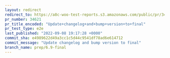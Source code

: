 ```yaml
---
layout: redirect
redirect_to: https://a8c-woo-test-reports.s3.amazonaws.com/public/pr/34621/e2e/index.html
pr_number: 34621
pr_title_encoded: "Update+changelog+and+bump+version+to+final"
pr_test_type: e2e
last_published: "2022-09-08 19:17:28 +0000"
commit_sha: e4989622d49a3cc1c5d44c9541df78ad6e614712
commit_message: "Update changelog and bump version to final"
branch_name: prep/6.9-final
---
```

